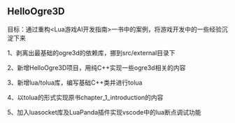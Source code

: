 ## HelloOgre3D ##

目标：通过重构<Lua游戏AI开发指南>一书中的案例，将游戏开发中的一些经验沉淀下来


1、剥离出最基础的ogre3d的依赖库，挪到src/external目录下

2、新增HelloOgre3D项目，用纯C++实现一些ogre3d相关的内容

3、新增lua/tolua库，编写基础C++类并进行tolua

4、以tolua的形式实现原书chapter_1_introduction的内容

5、加入luasocket库及LuaPanda插件实现vscode中的lua断点调试功能
